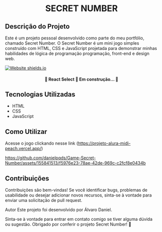 <h1 align="center">SECRET NUMBER</h1>

## Descrição do Projeto
<p>Este é um projeto pessoal desenvolvido como parte do meu portfólio, chamado Secret Number. O Secret Number é um mini jogo simples construído com HTML, CSS e JavaScript projetada para demonstrar minhas habilidades de lógica de programação programação, front-end e design web.</p>

<image align="center">[![Website shields.io](https://img.shields.io/website-up-down-green-red/http/shields.io.svg)](http://shields.io/)</image>

<h4 align="center"> 
	🚧  React Select 🚀 Em construção...  🚧
</h4>


## Tecnologias Utilizadas
- HTML
- CSS
- JavaScript

## Como Utilizar

Acesse o jogo clickando nesse link (https://projeto-alura-midi-peach.vercel.app/)

https://github.com/danielpqds/Game-Secret-Number/assets/155841513/f5976e23-78ae-42de-969c-c2fcf8e0434b

## Contribuições
Contribuições são bem-vindas! Se você identificar bugs, problemas de usabilidade ou desejar adicionar novos recursos, sinta-se à vontade para enviar uma solicitação de pull request.

Autor
Este projeto foi desenvolvido por Álvaro Daniel.

Sinta-se à vontade para entrar em contato comigo se tiver alguma dúvida ou sugestão. Obrigado por conferir o projeto Secret Number! 🚀

